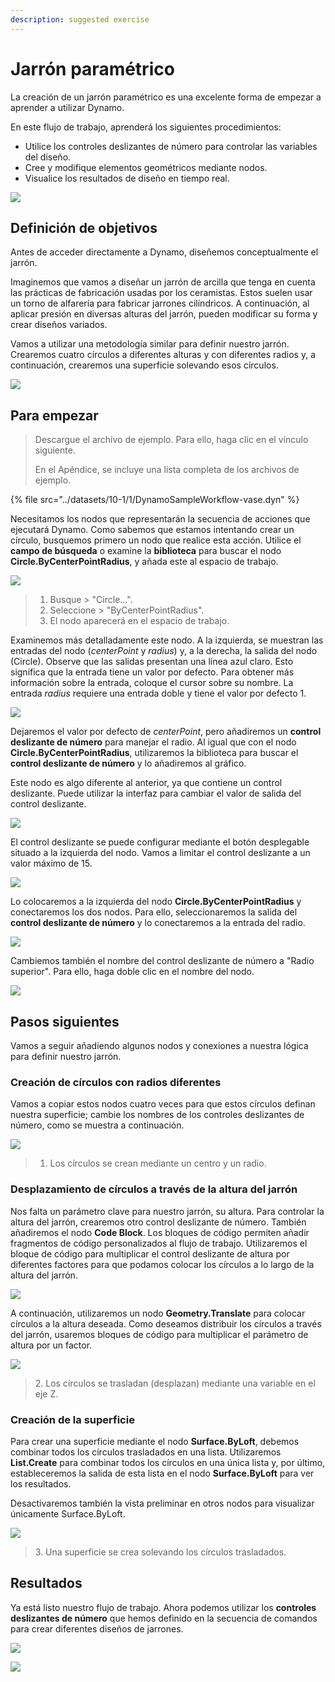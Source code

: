 ```yaml
---
description: suggested exercise
---
```


# Jarrón paramétrico

La creación de un jarrón paramétrico es una excelente forma de empezar a aprender a utilizar Dynamo.

En este flujo de trabajo, aprenderá los siguientes procedimientos:

* Utilice los controles deslizantes de número para controlar las variables del diseño.
* Cree y modifique elementos geométricos mediante nodos.
* Visualice los resultados de diseño en tiempo real.

![](../images/10-1/1/vase1(3).gif)

## Definición de objetivos

Antes de acceder directamente a Dynamo, diseñemos conceptualmente el jarrón.

Imaginemos que vamos a diseñar un jarrón de arcilla que tenga en cuenta las prácticas de fabricación usadas por los ceramistas. Estos suelen usar un torno de alfarería para fabricar jarrones cilíndricos. A continuación, al aplicar presión en diversas alturas del jarrón, pueden modificar su forma y crear diseños variados.

Vamos a utilizar una metodología similar para definir nuestro jarrón. Crearemos cuatro círculos a diferentes alturas y con diferentes radios y, a continuación, crearemos una superficie solevando esos círculos.

![](../images/10-1/1/vase2.png)

## Para empezar

> Descargue el archivo de ejemplo. Para ello, haga clic en el vínculo siguiente.
>
> En el Apéndice, se incluye una lista completa de los archivos de ejemplo.

{% file src="../datasets/10-1/1/DynamoSampleWorkflow-vase.dyn" %}

Necesitamos los nodos que representarán la secuencia de acciones que ejecutará Dynamo. Como sabemos que estamos intentando crear un círculo, busquemos primero un nodo que realice esta acción. Utilice el **campo de búsqueda** o examine la **biblioteca** para buscar el nodo **Circle.ByCenterPointRadius**, y añada este al espacio de trabajo.

![](../images/10-1/1/vase8.png)

> 1. Busque > "Circle...".
> 2. Seleccione > "ByCenterPointRadius".
> 3. El nodo aparecerá en el espacio de trabajo.

Examinemos más detalladamente este nodo. A la izquierda, se muestran las entradas del nodo (_centerPoint_ y _radius_) y, a la derecha, la salida del nodo (Circle). Observe que las salidas presentan una línea azul claro. Esto significa que la entrada tiene un valor por defecto. Para obtener más información sobre la entrada, coloque el cursor sobre su nombre. La entrada _radius_ requiere una entrada doble y tiene el valor por defecto 1.

![](../images/10-1/1/vase10.png)

Dejaremos el valor por defecto de _centerPoint_, pero añadiremos un **control deslizante de número** para manejar el radio. Al igual que con el nodo **Circle.ByCenterPointRadius**, utilizaremos la biblioteca para buscar el **control deslizante de número** y lo añadiremos al gráfico.

Este nodo es algo diferente al anterior, ya que contiene un control deslizante. Puede utilizar la interfaz para cambiar el valor de salida del control deslizante.

![](../images/10-1/1/vase13(1).gif)

El control deslizante se puede configurar mediante el botón desplegable situado a la izquierda del nodo. Vamos a limitar el control deslizante a un valor máximo de 15.

![](../images/10-1/1/vase11.png)

Lo colocaremos a la izquierda del nodo **Circle.ByCenterPointRadius** y conectaremos los dos nodos. Para ello, seleccionaremos la salida del **control deslizante de número** y lo conectaremos a la entrada del radio.

![](../images/10-1/1/vase12.png)

Cambiemos también el nombre del control deslizante de número a "Radio superior". Para ello, haga doble clic en el nombre del nodo.

![](../images/10-1/1/vase14.png)

## Pasos siguientes

Vamos a seguir añadiendo algunos nodos y conexiones a nuestra lógica para definir nuestro jarrón.

### Creación de círculos con radios diferentes

Vamos a copiar estos nodos cuatro veces para que estos círculos definan nuestra superficie; cambie los nombres de los controles deslizantes de número, como se muestra a continuación.

![](../images/10-1/1/vase4(1)(1).png)

> 1. Los círculos se crean mediante un centro y un radio.

### Desplazamiento de círculos a través de la altura del jarrón

Nos falta un parámetro clave para nuestro jarrón, su altura. Para controlar la altura del jarrón, crearemos otro control deslizante de número. También añadiremos el nodo **Code Block**. Los bloques de código permiten añadir fragmentos de código personalizados al flujo de trabajo. Utilizaremos el bloque de código para multiplicar el control deslizante de altura por diferentes factores para que podamos colocar los círculos a lo largo de la altura del jarrón.

![](../images/10-1/1/vase15(1).png)

A continuación, utilizaremos un nodo **Geometry.Translate** para colocar círculos a la altura deseada. Como deseamos distribuir los círculos a través del jarrón, usaremos bloques de código para multiplicar el parámetro de altura por un factor.

![](../images/10-1/1/vase5.png)

> 2\. Los círculos se trasladan (desplazan) mediante una variable en el eje Z.

### Creación de la superficie

Para crear una superficie mediante el nodo **Surface.ByLoft**, debemos combinar todos los círculos trasladados en una lista. Utilizaremos **List.Create** para combinar todos los círculos en una única lista y, por último, estableceremos la salida de esta lista en el nodo **Surface.ByLoft** para ver los resultados.

Desactivaremos también la vista preliminar en otros nodos para visualizar únicamente Surface.ByLoft.

![](../images/10-1/1/vase6(1)(1).png)

> 3\. Una superficie se crea solevando los círculos trasladados.

## Resultados

Ya está listo nuestro flujo de trabajo. Ahora podemos utilizar los **controles deslizantes de número** que hemos definido en la secuencia de comandos para crear diferentes diseños de jarrones.

![](../images/10-1/1/vase1(3).gif)

![](../images/10-1/1/vase7.png)
